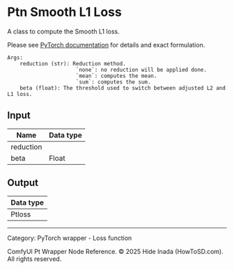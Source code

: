 # Ptn Smooth L1 Loss
A class to compute the Smooth L1 loss.

Please see [PyTorch documentation](https://pytorch.org/docs/stable/generated/torch.nn.SmoothL1Loss.html) for details and exact formulation.


    Args:  
        reduction (str): Reduction method.  
                          `none`: no reduction will be applied done.   
                          `mean`: computes the mean.  
                          `sum`: computes the sum.  
        beta (float): The threshold used to switch between adjusted L2 and L1 loss.

## Input
| Name | Data type |
|---|---|
| reduction |  |
| beta | Float |

## Output
| Data type |
|---|
| Ptloss |

<HR>
Category: PyTorch wrapper - Loss function

ComfyUI Pt Wrapper Node Reference. © 2025 Hide Inada (HowToSD.com). All rights reserved.
